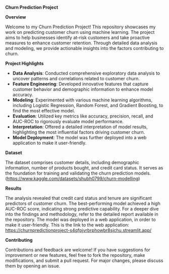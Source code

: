 **Churn Prediction Project**

**Overview**

Welcome to my Churn Prediction Project! This repository showcases my work on predicting customer churn using machine learning. 
The project aims to help businesses identify at-risk customers and take proactive measures to enhance customer retention.
Through detailed data analysis and modeling, we provide actionable insights into the factors contributing to churn.

**Project Highlights**

* **Data Analysis**: Conducted comprehensive exploratory data analysis to uncover patterns and correlations related to customer churn.
* **Feature Engineering**: Developed innovative features that capture customer behavior and demographic information to enhance model accuracy.
* **Modeling**: Experimented with various machine learning algorithms, including Logistic Regression, Random Forest, and Gradient Boosting, to find the most effective model.
* **Evaluation**: Utilized key metrics like accuracy, precision, recall, and AUC-ROC to rigorously evaluate model performance.
* **Interpretation**: Offered a detailed interpretation of model results, highlighting the most influential factors driving customer churn.
* **Model Deployment**: The model was further deployed into a web application to make it user-friendly.

**Dataset**

The dataset comprises customer details, including demographic information, number of products bought, and credit card status.
It serves as the foundation for training and validating the churn prediction models.
(https://www.kaggle.com/datasets/shubh0799/churn-modelling)

**Results**

The analysis revealed that credit card status and tenure are significant predictors of customer churn. 
The best-performing model achieved a high AUC-ROC score, indicating strong predictive capability.
For a deeper dive into the findings and methodology, refer to the detailed report available in the repository.
The model was deployed in a web application, in order to make it user-friendly.
This is the link to the web application: https://churnpredictionproject-s4qfpjvrbrphowbr8sjchu.streamlit.app/

**Contributing**

Contributions and feedback are welcome! If you have suggestions for improvement or new features, feel free to fork the repository, make modifications, and submit a pull request.
For major changes, please discuss them by opening an issue.
